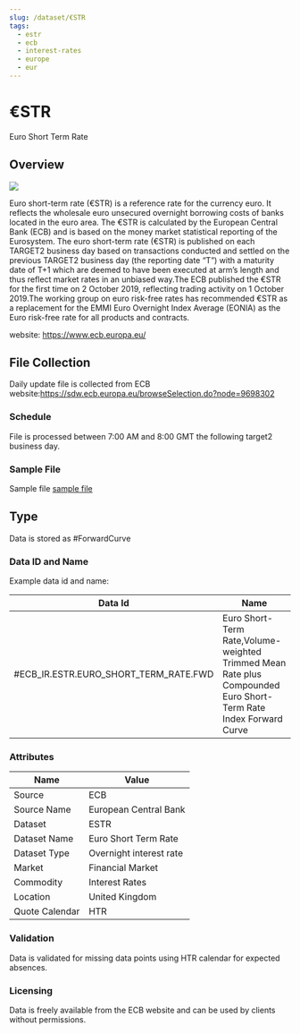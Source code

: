 ```yaml
---
slug: /dataset/€STR
tags:
  - estr
  - ecb
  - interest-rates
  - europe
  - eur
---
```


€STR
============================================================

Euro Short Term Rate

## Overview

![](/img/data/ecb.png)

Euro short-term rate (€STR) is a reference rate for the currency euro. It  reflects the wholesale euro unsecured overnight borrowing costs of banks located in the euro area. The €STR is calculated by the European Central Bank (ECB) and is based on the money market statistical reporting of the Eurosystem. The euro short-term rate (€STR) is published on each TARGET2 business day based on transactions conducted and settled on the previous TARGET2 business day (the reporting date “T”) with a maturity date of T+1 which are deemed to have been executed at arm’s length and thus reflect market rates in an unbiased way.The ECB published the €STR for the first time on 2 October 2019, reflecting trading activity on 1 October 2019.The working group on euro risk-free rates has recommended €STR as a replacement for the EMMI Euro Overnight Index Average (EONIA) as the Euro risk-free rate for all products and contracts.

website: https://www.ecb.europa.eu/

## File Collection

Daily update file is collected from ECB website:https://sdw.ecb.europa.eu/browseSelection.do?node=9698302   

### Schedule

File is processed between 7:00 AM and 8:00 GMT the following target2 business day.

### Sample File

Sample file [sample file](pathname://../../static/file-samples/data.csv)

## Type

Data is stored as #ForwardCurve

### Data ID and Name

Example data id and name:

|**Data Id**|**Name**|
|-|-|
|#ECB_IR.ESTR.EURO_SHORT_TERM_RATE.FWD|Euro Short-Term Rate,Volume-weighted Trimmed Mean Rate plus Compounded Euro Short-Term Rate Index Forward Curve|

### Attributes

|Name|Value|
|-|-|
|Source|ECB|
|Source Name|European Central Bank|
|Dataset|ESTR|
|Dataset Name|Euro Short Term Rate|
|Dataset Type|Overnight interest rate|
|Market|Financial Market|
|Commodity|Interest Rates|
|Location|United Kingdom|
|Quote Calendar|HTR||

### Validation

Data is validated for missing data points using HTR calendar for expected absences.

### Licensing

Data is freely available from the ECB website and can be used by clients without permissions.

